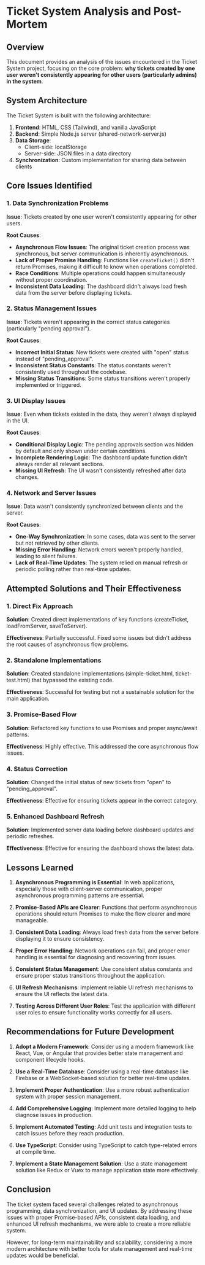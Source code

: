 # Ticket System Analysis and Post-Mortem

## Overview

This document provides an analysis of the issues encountered in the Ticket System project, focusing on the core problem: **why tickets created by one user weren't consistently appearing for other users (particularly admins) in the system**.

## System Architecture

The Ticket System is built with the following architecture:

1. **Frontend**: HTML, CSS (Tailwind), and vanilla JavaScript
2. **Backend**: Simple Node.js server (shared-network-server.js)
3. **Data Storage**: 
   - Client-side: localStorage
   - Server-side: JSON files in a data directory
4. **Synchronization**: Custom implementation for sharing data between clients

## Core Issues Identified

### 1. Data Synchronization Problems

**Issue**: Tickets created by one user weren't consistently appearing for other users.

**Root Causes**:
- **Asynchronous Flow Issues**: The original ticket creation process was synchronous, but server communication is inherently asynchronous.
- **Lack of Proper Promise Handling**: Functions like `createTicket()` didn't return Promises, making it difficult to know when operations completed.
- **Race Conditions**: Multiple operations could happen simultaneously without proper coordination.
- **Inconsistent Data Loading**: The dashboard didn't always load fresh data from the server before displaying tickets.

### 2. Status Management Issues

**Issue**: Tickets weren't appearing in the correct status categories (particularly "pending approval").

**Root Causes**:
- **Incorrect Initial Status**: New tickets were created with "open" status instead of "pending_approval".
- **Inconsistent Status Constants**: The status constants weren't consistently used throughout the codebase.
- **Missing Status Transitions**: Some status transitions weren't properly implemented or triggered.

### 3. UI Display Issues

**Issue**: Even when tickets existed in the data, they weren't always displayed in the UI.

**Root Causes**:
- **Conditional Display Logic**: The pending approvals section was hidden by default and only shown under certain conditions.
- **Incomplete Rendering Logic**: The dashboard update function didn't always render all relevant sections.
- **Missing UI Refresh**: The UI wasn't consistently refreshed after data changes.

### 4. Network and Server Issues

**Issue**: Data wasn't consistently synchronized between clients and the server.

**Root Causes**:
- **One-Way Synchronization**: In some cases, data was sent to the server but not retrieved by other clients.
- **Missing Error Handling**: Network errors weren't properly handled, leading to silent failures.
- **Lack of Real-Time Updates**: The system relied on manual refresh or periodic polling rather than real-time updates.

## Attempted Solutions and Their Effectiveness

### 1. Direct Fix Approach

**Solution**: Created direct implementations of key functions (createTicket, loadFromServer, saveToServer).

**Effectiveness**: Partially successful. Fixed some issues but didn't address the root causes of asynchronous flow problems.

### 2. Standalone Implementations

**Solution**: Created standalone implementations (simple-ticket.html, ticket-test.html) that bypassed the existing code.

**Effectiveness**: Successful for testing but not a sustainable solution for the main application.

### 3. Promise-Based Flow

**Solution**: Refactored key functions to use Promises and proper async/await patterns.

**Effectiveness**: Highly effective. This addressed the core asynchronous flow issues.

### 4. Status Correction

**Solution**: Changed the initial status of new tickets from "open" to "pending_approval".

**Effectiveness**: Effective for ensuring tickets appear in the correct category.

### 5. Enhanced Dashboard Refresh

**Solution**: Implemented server data loading before dashboard updates and periodic refreshes.

**Effectiveness**: Effective for ensuring the dashboard shows the latest data.

## Lessons Learned

1. **Asynchronous Programming is Essential**: In web applications, especially those with client-server communication, proper asynchronous programming patterns are essential.

2. **Promise-Based APIs are Clearer**: Functions that perform asynchronous operations should return Promises to make the flow clearer and more manageable.

3. **Consistent Data Loading**: Always load fresh data from the server before displaying it to ensure consistency.

4. **Proper Error Handling**: Network operations can fail, and proper error handling is essential for diagnosing and recovering from issues.

5. **Consistent Status Management**: Use consistent status constants and ensure proper status transitions throughout the application.

6. **UI Refresh Mechanisms**: Implement reliable UI refresh mechanisms to ensure the UI reflects the latest data.

7. **Testing Across Different User Roles**: Test the application with different user roles to ensure functionality works correctly for all users.

## Recommendations for Future Development

1. **Adopt a Modern Framework**: Consider using a modern framework like React, Vue, or Angular that provides better state management and component lifecycle hooks.

2. **Use a Real-Time Database**: Consider using a real-time database like Firebase or a WebSocket-based solution for better real-time updates.

3. **Implement Proper Authentication**: Use a more robust authentication system with proper session management.

4. **Add Comprehensive Logging**: Implement more detailed logging to help diagnose issues in production.

5. **Implement Automated Testing**: Add unit tests and integration tests to catch issues before they reach production.

6. **Use TypeScript**: Consider using TypeScript to catch type-related errors at compile time.

7. **Implement a State Management Solution**: Use a state management solution like Redux or Vuex to manage application state more effectively.

## Conclusion

The ticket system faced several challenges related to asynchronous programming, data synchronization, and UI updates. By addressing these issues with proper Promise-based APIs, consistent data loading, and enhanced UI refresh mechanisms, we were able to create a more reliable system.

However, for long-term maintainability and scalability, considering a more modern architecture with better tools for state management and real-time updates would be beneficial.
